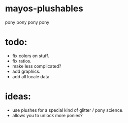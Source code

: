 # mayos-plushables

pony pony pony pony

# todo:

- fix colors on stuff.
- fix ratios.
- make less complicated?
- add graphics.
- add all locale data.

# ideas:

- use plushes for a special kind of glitter / pony science.
- allows you to unlock more ponies?
